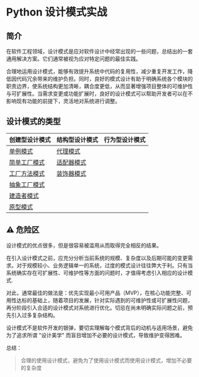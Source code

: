 # Python 设计模式实战

## 简介

在软件工程领域，设计模式是应对软件设计中经常出现的一些问题，总结出的一套通用解决方案。它们通常被视为应对特定问题的最佳实践。

合理地运用设计模式，能够有效提升系统中代码的复用性，减少重复开发工作，降低因代码冗余带来的维护负担。同时，良好的模式设计有助于明确系统各个模块的职责边界，使系统结构更加清晰，耦合度更低，从而显著增强项目整体的可维护性与可扩展性。当需求变更或功能扩展时，良好的设计模式可以帮助开发者可以在不影响现有功能的前提下，灵活地对系统进行调整。


## 设计模式的类型

| **创建型设计模式**                                   | **结构型设计模式**                          | **行为型设计模式** |
| :--------------------------------------------------- | :------------------------------------------ | :----------------- |
| [单例模式](examples/creational/singleton)            | [代理模式](examples/structural/proxy/)      |                    |
| [简单工厂模式](examples/creational/sample_factory)   | [适配器模式](examples/structural/adapter/)  |                    |
| [工厂方法模式](examples/creational/factory)          | [装饰器模式](examples/structural/decorator) |                    |
| [抽象工厂模式](examples/creational/abstract_factory) |                                             |                    |
| [建造者模式](examples/creational/builder)            |                                             |                    |
| [原型模式](examples/creational/prototype)            |                                             |                    |

## ⚠️ 危险区


设计模式的优点很多，但是很容易被滥用从而取得完全相反的结果。

在引入设计模式之前，应充分分析当前系统的规模、复杂度以及后期可能的变更需求。对于规模较小、业务逻辑单一的系统，过度的模式设计往往弊大于利。只有当系统确实存在可扩展性、可维护性等方面的问题时，才值得考虑引入相应的设计模式.

对此，通常最佳的做法是：优先实现最小可用产品（MVP），在核心功能完整、可用性达标的基础上，随着项目的发展，针对实际遇到的可维护性或可扩展性问题，再分阶段引入合适的设计模式对系统进行优化。切忌在尚未明确实际问题之前，预先引入过多复杂结构。

设计模式不是软件开发的银弹，要切实理解每个模式背后的动机与适用场景，避免为了追求所谓 "设计美学" 而盲目增加不必要的设计模式，导致维护变得困难。

总结：

> 合理的使用设计模式，避免为了使用设计模式而使用设计模式，增加不必要的复杂度